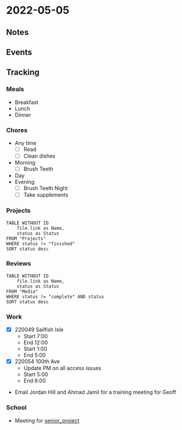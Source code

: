 # 2022-05-05
## Notes

## Events

## Tracking
### Meals
- Breakfast
- Lunch
- Dinner

### Chores
- Any time
	- [ ] Read
	- [ ] Clean dishes
- Morning
	- [ ] Brush Teeth
- Day
- Evening
	- [ ] Brush Teeth Night
	- [ ] Take supplements

### Projects
```dataview
TABLE WITHOUT ID
	file.link as Name,
	status as Status
FROM "Projects"
WHERE status != "finished"
SORT status desc
```

### Reviews
```dataview
TABLE WITHOUT ID
	file.link as Name,
	status as Status
FROM "Media"
WHERE status != "complete" AND status
SORT status desc
```

### Work
- [x] 220049 Sailfish Isle
	- Start 7:00
	- End 12:00
	- Start 1:00
	- End 5:00
- [x] 220054 100th Ave
	- Update PM on all access issues
	- Start 5:00
	- End 6:00
- Email Jordan Hill and Ahmad Jamil for a training meeting for Geoff
### School
- Meeting for [senior_project](senior_project.md)

